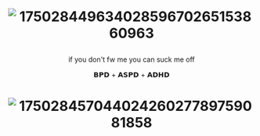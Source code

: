 # <p align="center"> ![17502844963402859670265153860963](https://github.com/user-attachments/assets/6532ae30-1e67-485f-a436-e552c32d4092)





 <p align="center"> if you don't fw me you can suck me off 

<p align="center"> 𝗕𝗣𝗗 + 𝗔𝗦𝗣𝗗 + 𝗔𝗗𝗛𝗗


# <p align="center"> ![17502845704402426027789759081858](https://github.com/user-attachments/assets/266b5e90-0401-435c-ac58-8213e875cd72)
